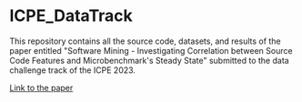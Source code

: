 # ICPE_DataTrack

This repository contains all the source code, datasets, and results of the paper entitled "Software Mining - Investigating Correlation between Source Code Features and Microbenchmark's Steady State" submitted to the data challenge track of the ICPE 2023.

[Link to the paper](https://dl.acm.org/doi/abs/10.1145/3578245.3584695)
